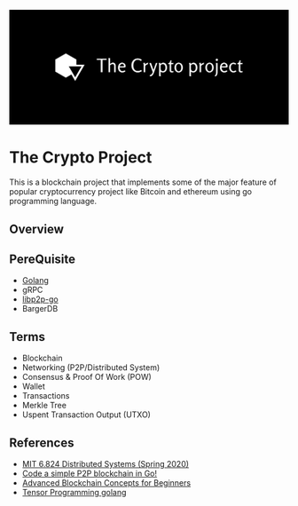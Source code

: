 ![logo](https://github.com/TheDhejavu/the-crypto-project/blob/master/public/cover.png)
# The Crypto Project
This is a blockchain project that implements some of the major feature of popular cryptocurrency project like Bitcoin and ethereum using go programming language.


## Overview

## PereQuisite
- [Golang](https://golang.org/)
- gRPC
- [libp2p-go ](https://docs.libp2p.io/)
- BargerDB

## Terms
- Blockchain
- Networking (P2P/Distributed System)
- Consensus & Proof Of Work (POW)
- Wallet
- Transactions
- Merkle Tree
- Uspent Transaction Output (UTXO)



## References
- [MIT 6.824 Distributed Systems (Spring 2020)](https://www.youtube.com/playlist?list=PLrw6a1wE39_tb2fErI4-WkMbsvGQk9_UB)
- [Code a simple P2P blockchain in Go!](https://medium.com/@mycoralhealth/code-a-simple-p2p-blockchain-in-go-46662601f417)
- [Advanced Blockchain Concepts for Beginners](https://medium.com/@mycoralhealth/advanced-blockchain-concepts-for-beginners-32887202afad)
- [Tensor Programming golang](https://www.youtube.com/playlist?list=PLJbE2Yu2zumCe9cO3SIyragJ8pLmVv0z9)
